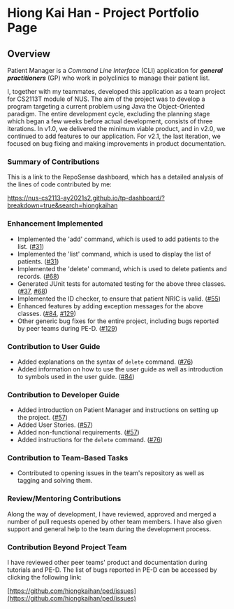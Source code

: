 # Hiong Kai Han - Project Portfolio Page

## Overview

Patient Manager is a _Command Line Interface_ (CLI) application for **_general practitioners_** (GP)
who work in polyclinics to manage their patient list.

I, together with my teammates, developed this application as a team project for CS2113T module of NUS. The aim of the
project was to develop a program targeting a current problem using Java the Object-Oriented paradigm. The entire 
development cycle, excluding the planning stage which began a few weeks before actual development, consists
of three iterations. In v1.0, we delivered the minimum viable product, and in v2.0, we continued to add features to our
application. For v2.1, the last iteration, we focused on bug fixing and making improvements in product documentation.

### Summary of Contributions

This is a link to the RepoSense dashboard, which has a detailed analysis of the lines of code contributed by me:

https://nus-cs2113-ay2021s2.github.io/tp-dashboard/?breakdown=true&search=hiongkaihan

### Enhancement Implemented

* Implemented the 'add' command, which is used to add patients to the list.
  ([#31](https://github.com/AY2021S2-CS2113T-W09-4/tp/pull/31))
* Implemented the 'list' command, which is used to display the list of patients.
  ([#31](https://github.com/AY2021S2-CS2113T-W09-4/tp/pull/31))
* Implemented the 'delete' command, which is used to delete patients and records.
  ([#68](https://github.com/AY2021S2-CS2113T-W09-4/tp/pull/68))
* Generated JUnit tests for automated testing for the above three classes.
  ([#37](https://github.com/AY2021S2-CS2113T-W09-4/tp/pull/37),
  [#68](https://github.com/AY2021S2-CS2113T-W09-4/tp/pull/68))
* Implemented the ID checker, to ensure that patient NRIC is valid.
  ([#55](https://github.com/AY2021S2-CS2113T-W09-4/tp/pull/55))
* Enhanced features by adding exception messages for the above classes.
  ([#84](https://github.com/AY2021S2-CS2113T-W09-4/tp/pull/84),
  [#129](https://github.com/AY2021S2-CS2113T-W09-4/tp/pull/129))
* Other generic bug fixes for the entire project, including bugs reported by peer teams during PE-D.
  ([#129](https://github.com/AY2021S2-CS2113T-W09-4/tp/pull/129))

### Contribution to User Guide

* Added explanations on the syntax of `delete` command.
  ([#76](https://github.com/AY2021S2-CS2113T-W09-4/tp/pull/76))
* Added information on how to use the user guide as well as introduction to symbols used in the user guide.
  ([#84](https://github.com/AY2021S2-CS2113T-W09-4/tp/pull/84))

### Contribution to Developer Guide

* Added introduction on Patient Manager and instructions on setting up the project.
  ([#57](https://github.com/AY2021S2-CS2113T-W09-4/tp/pull/57))
* Added User Stories.
  ([#57](https://github.com/AY2021S2-CS2113T-W09-4/tp/pull/57))
* Added non-functional requirements.
  ([#57](https://github.com/AY2021S2-CS2113T-W09-4/tp/pull/57))
* Added instructions for the `delete` command.
  ([#76](https://github.com/AY2021S2-CS2113T-W09-4/tp/pull/76))
  
### Contribution to Team-Based Tasks

* Contributed to opening issues in the team's repository as well as tagging and solving them.

### Review/Mentoring Contributions

Along the way of development, I have reviewed, approved and merged a number of pull requests opened by other 
team members. I have also given support and general help to the team during the development process.

### Contribution Beyond Project Team

I have reviewed other peer teams' product and documentation during tutorials and PE-D. The list of bugs reported in PE-D
can be accessed by clicking the following link:

[https://github.com/hiongkaihan/ped/issues](https://github.com/hiongkaihan/ped/issues)
